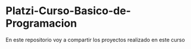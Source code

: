 # Platzi-Curso-Basico-de-Programacion
En este repositorio voy a compartir los proyectos realizado en este curso
